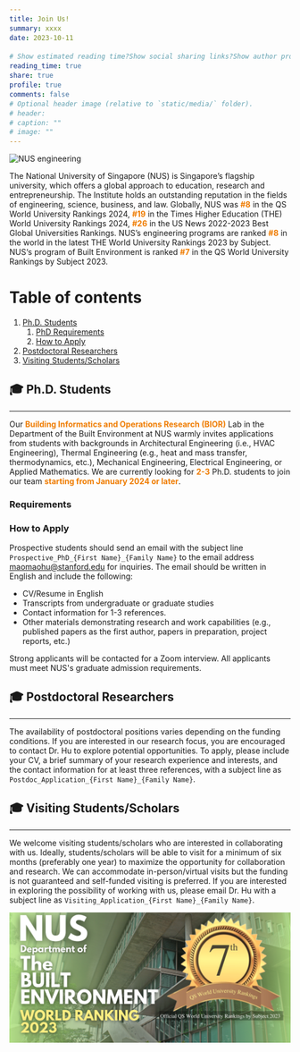 ```yaml
---
title: Join Us!
summary: xxxx
date: 2023-10-11

# Show estimated reading time?Show social sharing links?Show author profile?Show comments?
reading_time: true
share: true  
profile: true
comments: false
# Optional header image (relative to `static/media/` folder).
# header:  
# caption: ""  
# image: "" 
---
```

![NUS engineering](nus_engineering.png)

The National University of Singapore (NUS) is Singapore’s flagship university, which offers a global approach to education, research and entrepreneurship. The Institute holds an outstanding reputation in the fields of engineering, science, business, and law. Globally, NUS was <span style="color:#EF7C00">**#8**</span> in the QS World University Rankings 2024, <span style="color:#EF7C00">**#19**</span> in the Times Higher Education (THE) World University Rankings 2024, <span style="color:#EF7C00">**#26**</span> in the US News 2022-2023 Best Global Universities Rankings. NUS’s engineering programs are ranked <span style="color:#EF7C00">**#8**</span> in the world in the latest THE World University Rankings 2023 by Subject. NUS‘s program of Built Environment is ranked <span style="color:#EF7C00">**#7**</span> in the QS World University Rankings by Subject 2023.

# Table of contents
1. [Ph.D. Students](#phd)
    1. [PhD Requirements](#phd_requirements)
    2. [How to Apply](#how_to_apply)
2. [Postdoctoral Researchers](#postdoc)
3. [Visiting Students/Scholars](#visiting)

## 🎓 **Ph.D. Students** <a name="phd"></a>
---
Our <span style="color:#EF7C00">**Building Informatics and Operations Research (BIOR)**</span> Lab in the Department of the Built Environment at NUS warmly invites applications from students with backgrounds in Architectural Engineering (i.e., HVAC Engineering),  Thermal Engineering (e.g., heat and mass transfer, thermodynamics, etc.), Mechanical Engineering, Electrical Engineering, or Applied Mathematics. We are currently looking for <span style="color:#EF7C00">**2-3**</span> Ph.D. students to join our team <span style="color:#EF7C00">**starting from January 2024 or later**</span>.

### Requirements <a name="phd_requirements"></a>



### How to Apply  <a name="how_to_apply"></a>
Prospective students should send an email with the subject line `Prospective_PhD_{First Name}_{Family Name}` to the email address <span style="color:#EF7C00">maomaohu@stanford.edu</span> for inquiries. The email should be written in English and include the following:
* CV/Resume in English
* Transcripts from undergraduate or graduate studies
* Contact information for 1-3 references.
* Other materials demonstrating research and work capabilities (e.g., published papers as the first author, papers in preparation, project reports, etc.)

Strong applicants will be contacted for a Zoom interview. All applicants must meet NUS's graduate admission requirements. 

## 🎓 **Postdoctoral Researchers**  <a name="postdoc"></a>
---
The availability of postdoctoral positions varies depending on the funding conditions. If you are interested in our research focus, you are encouraged to contact Dr. Hu to explore potential opportunities. To apply, please include your CV, a brief summary of your research experience and interests, and the contact information for at least three references, with a subject line as `Postdoc_Application_{First Name}_{Family Name}`.

## 🎓 **Visiting Students/Scholars**   <a name="visiting"></a>
---
We welcome visiting students/scholars who are interested in collaborating with us. Ideally, students/scholars will be able to visit for a minimum of six months (preferably one year) to maximize the opportunity for collaboration and research. We can accommodate in-person/virtual visits but the funding is not guaranteed and self-funded visiting is preferred. If you are interested in exploring the possibility of working with us, please email Dr. Hu with a subject line as `Visiting_Application_{First Name}_{Family Name}`.


![NUS built environment](nus_built_environment.png)

